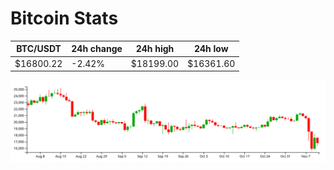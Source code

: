 # Bitcoin Stats

BTC/USDT|24h change|24h high|24h low|
|---|---|---|---|
|$16800.22|-2.42%|$18199.00|$16361.60|

<img src="./chart.svg">
